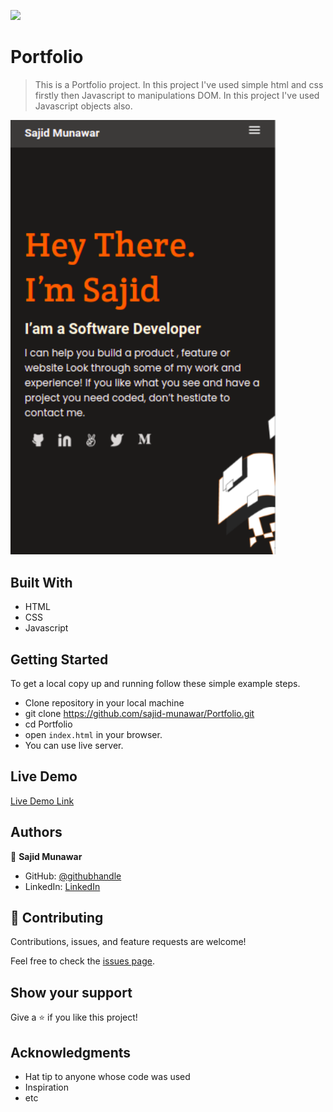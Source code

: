 ![](https://img.shields.io/badge/Microverse-blueviolet)

# Portfolio

> This is a Portfolio project. In this project I've used simple html and css firstly then Javascript to manipulations DOM. In this project I've used Javascript objects also. 

<img width='425' src='images/Portfolio-mobile-preview.png' alt='portfolio mobile preview'>

## Built With

- HTML
- CSS 
- Javascript

## Getting Started

To get a local copy up and running follow these simple example steps.

- Clone repository in your local machine 
- git clone https://github.com/sajid-munawar/Portfolio.git
- cd Portfolio
- open `index.html` in your browser.
- You can use live server.

## Live Demo
[Live Demo Link](https://sajid-munawar.github.io/Portfolio/)

## Authors

👤 **Sajid Munawar**

- GitHub: [@githubhandle](https://github.com/sajid-munawar)
- LinkedIn: [LinkedIn](https://www.linkedin.com/in/sajid-munawar-41ba26180/)


## 🤝 Contributing

Contributions, issues, and feature requests are welcome!

Feel free to check the [issues page](../../issues/).

## Show your support

Give a ⭐️ if you like this project!

## Acknowledgments

- Hat tip to anyone whose code was used
- Inspiration
- etc

